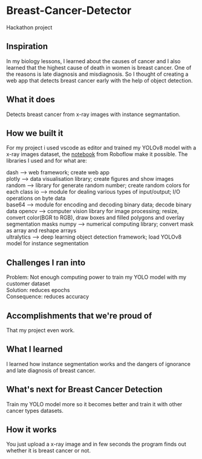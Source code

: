# Breast-Cancer-Detector
Hackathon project

## Inspiration
In my biology lessons, I learned about the causes of cancer and I also learned that the highest cause of death in women is breast cancer. One of the reasons is late diagnosis and misdiagnosis. So I thought of creating a web app that detects breast cancer early with the help of object detection.

## What it does
Detects breast cancer from x-ray images with instance segmantation.

## How we built it
For my project i used vscode as editor and trained my YOLOv8 model with a x-ray images dataset, the [notebook](https://colab.research.google.com/github/roboflow-ai/notebooks/blob/main/notebooks/train-yolov8-instance-segmentation-on-custom-dataset.ipynb#scrollTo=D2YkphuiaE7_) from Roboflow make it possible. The libraries I used and for what are:  

dash --> web framework; create web app  
plotly --> data visualisation library; create figures and show images  
random --> library for generate random number; create random colors for each class 
io --> module for dealing various types of input/output;  I/O operations on byte data    
base64 --> module for encoding and decoding binary data; decode binary data
opencv --> computer vision library for image processing; resize, convert color(BGR to RGB), draw boxes and filled polygons and overlay segmentation masks
numpy --> numerical computing library; convert mask as array and reshape arrays  
ultralytics --> deep learning object detection framework; load YOLOv8 model for instance segmentation

## Challenges I ran into
Problem: Not enough computing power to train my YOLO model with my customer dataset  
Solution: reduces epochs  
Consequence: reduces accuracy  

## Accomplishments that we're proud of
That my project even work.

## What I learned
I learned how instance segmentation works and the dangers of ignorance and late diagnosis of breast cancer.

## What's next for Breast Cancer Detection
Train my YOLO model more so it becomes better and train it with other cancer types datasets.

## How it works
You just upload a x-ray image and in few seconds the program finds out whether it is breast cancer or not.
